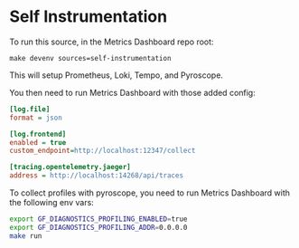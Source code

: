 # Self Instrumentation

To run this source, in the Metrics Dashboard repo root:

```
make devenv sources=self-instrumentation
```

This will setup Prometheus, Loki, Tempo, and Pyroscope.

You then need to run Metrics Dashboard with those added config:

```ini
[log.file]
format = json

[log.frontend]
enabled = true
custom_endpoint=http://localhost:12347/collect

[tracing.opentelemetry.jaeger]
address = http://localhost:14268/api/traces
```

To collect profiles with pyroscope, you need to run Metrics Dashboard with the following env vars:

```bash
export GF_DIAGNOSTICS_PROFILING_ENABLED=true
export GF_DIAGNOSTICS_PROFILING_ADDR=0.0.0.0
make run
``````
